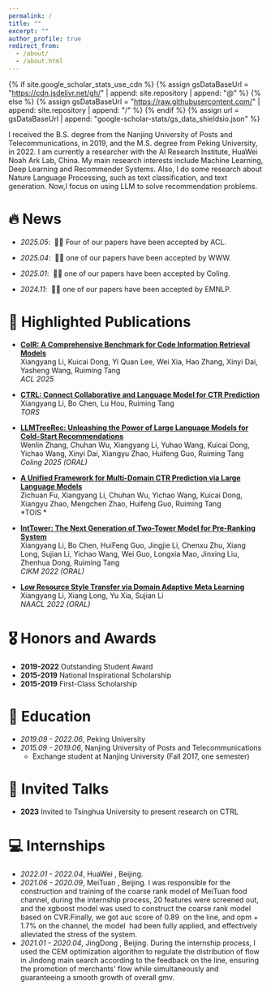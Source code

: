 ```yaml
---
permalink: /
title: ""
excerpt: ""
author_profile: true
redirect_from: 
  - /about/
  - /about.html
---
```


{% if site.google_scholar_stats_use_cdn %}
{% assign gsDataBaseUrl = "https://cdn.jsdelivr.net/gh/" | append: site.repository | append: "@" %}
{% else %}
{% assign gsDataBaseUrl = "https://raw.githubusercontent.com/" | append: site.repository | append: "/" %}
{% endif %}
{% assign url = gsDataBaseUrl | append: "google-scholar-stats/gs_data_shieldsio.json" %}

<span class='anchor' id='about-me'></span>

I received the B.S. degree from the Nanjing University of Posts and Telecommunications, in 2019, and the M.S. degree from Peking University, in 2022. I am currently a researcher with the AI Research Institute, HuaWei Noah Ark Lab, China. My main research interests include Machine Learning, Deep Learning and Recommender Systems. Also, I do some research about Nature Language Processing, such as text classification, and text generation. Now,I focus on using LLM to solve recommendation problems.


# 🔥 News
- *2025.05*: &nbsp;🎉🎉 Four of our papers have been accepted by ACL.

- *2025.04*: &nbsp;🎉🎉 one of our papers have been accepted by WWW.

- *2025.01*: &nbsp;🎉🎉 one of our papers have been accepted by Coling.
 
- *2024.11*: &nbsp;🎉🎉 one of our papers have been accepted by EMNLP. 


# 📝 Highlighted Publications 

- **[CoIR: A Comprehensive Benchmark for Code Information Retrieval Models](https://arxiv.org/abs/2407.02883)**  
  Xiangyang Li, Kuicai Dong, Yi Quan Lee, Wei Xia, Hao Zhang, Xinyi Dai, Yasheng Wang, Ruiming Tang  
  *ACL 2025*

- **[CTRL: Connect Collaborative and Language Model for CTR Prediction](https://dl.acm.org/doi/abs/10.1145/3713080)**  
  Xiangyang Li, Bo Chen, Lu Hou, Ruiming Tang  
  *TORS*

- **[LLMTreeRec: Unleashing the Power of Large Language Models for Cold-Start Recommendations](https://arxiv.org/abs/2404.00702)**  
  Wenlin Zhang, Chuhan Wu, Xiangyang Li, Yuhao Wang, Kuicai Dong, Yichao Wang, Xinyi Dai, Xiangyu Zhao, Huifeng Guo, Ruiming Tang  
  *Coling 2025 (ORAL)*

- **[A Unified Framework for Multi-Domain CTR Prediction via Large Language Models](https://dl.acm.org/doi/abs/10.1145/3698878)**  
  Zichuan Fu, Xiangyang Li, Chuhan Wu, Yichao Wang, Kuicai Dong, Xiangyu Zhao, Mengchen Zhao, Huifeng Guo, Ruiming Tang  
  *TOIS *

- **[IntTower: The Next Generation of Two-Tower Model for Pre-Ranking System](https://arxiv.org/abs/2210.09890)**  
  Xiangyang Li, Bo Chen, HuiFeng Guo, Jingjie Li, Chenxu Zhu, Xiang Long, Sujian Li, Yichao Wang, Wei Guo, Longxia Mao, Jinxing Liu, Zhenhua Dong, Ruiming Tang  
  *CIKM 2022 (ORAL)*

- **[Low Resource Style Transfer via Domain Adaptive Meta Learning](https://arxiv.org/abs/2205.12475)**  
  Xiangyang Li, Xiang Long, Yu Xia, Sujian Li  
  *NAACL 2022 (ORAL)*




# 🎖 Honors and Awards 
- **2019-2022** Outstanding Student Award
- **2015-2019** National Inspirational Scholarship
- **2015-2019** First-Class Scholarship

# 📖 Education
- *2019.09 - 2022.06*, Peking University
- *2015.09 - 2019.06*, Nanjing University of Posts and Telecommunications
  - Exchange student at Nanjing University (Fall 2017, one semester)


# 💬 Invited Talks
- **2023** Invited to Tsinghua University to present research on CTRL

# 💻 Internships
- *2022.01 - 2022.04*, HuaWei , Beijing.
- *2021.06 - 2020.09*, MeiTuan , Beijing.
I was responsible for the construction and training of the coarse rank model of MeiTuan food channel, during the internship process, 20 features were screened out, and the xgboost model was used to construct the coarse rank model based on CVR.Finally, we got auc score of 0.89  on the line, and opm + 1.7% on the channel, the model  had been fully applied, and effectively alleviated the stress of the system.
- *2021.01 - 2020.04*, JingDong , Beijing.
 During the internship process, I used the CEM optimization algorithm to regulate the distribution of flow in Jindong main search according to the feedback on the line, ensuring the promotion of merchants' flow while simultaneously and guaranteeing a smooth growth of overall gmv.
